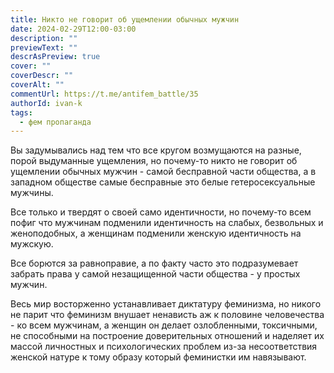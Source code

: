```yaml
---
title: Никто не говорит об ущемлении обычных мужчин
date: 2024-02-29T12:00-03:00
description: ""
previewText: ""
descrAsPreview: true
cover: ""
coverDescr: ""
coverAlt: ""
commentUrl: https://t.me/antifem_battle/35
authorId: ivan-k
tags:
  - фем пропаганда
---
```

Вы задумывались над тем что все кругом возмущаются на разные, порой выдуманные ущемления, но почему-то никто не говорит об ущемлении обычных мужчин - самой бесправной части общества, а в западном обществе самые бесправные это белые гетеросексуальные мужчины.

Все только и твердят о своей само идентичности, но почему-то всем пофиг что мужчинам подменили идентичность на слабых, безвольных и женоподобных, а женщинам подменили женскую идентичность на мужскую.

Все борются за равноправие, а по факту часто это подразумевает забрать права у самой незащищенной части общества - у простых мужчин.

Весь мир восторженно устанавливает диктатуру феминизма, но никого не парит что феминизм внушает ненависть аж к половине человечества - ко всем мужчинам, а женщин он делает озлобленными, токсичными, не способными на построение доверительных отношений и наделяет их массой личностных и психологических проблем из-за несоответствия женской натуре к тому образу который феминистки им навязывают.
